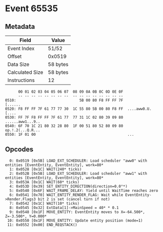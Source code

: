 # Event 65535

## Metadata

| Field           | Value    |
|-----------------|----------|
| Event Index     | 51/52    |
| Offset          | 0x0519   |
| Data Size       | 58 bytes |
| Calculated Size | 58 bytes |
| Instructions    | 12       |

```
      00 01 02 03 04 05 06 07  08 09 0A 0B 0C 0D 0E 0F
      -- -- -- -- -- -- -- --  -- -- -- -- -- -- -- --
0510:                             5B 00 80 F8 FF FF 7F           [......
0520: F8 FF FF 7F 61 77 77 30  1C 55 80 5B 00 80 F8 FF  ....aww0.U.[....
0530: FF 7F F8 FF FF 7F 61 77  77 31 1C 02 80 39 09 80  ......aww1...9..
0540: 6F 70 1C 21 80 32 28 80  1F 00 51 80 52 80 09 80  op.!.2(...Q.R...
0550: 1F 01 00                                          ...             
```

## Opcodes

```
  0: 0x0519 [0x5B] LOAD_EXT_SCHEDULER: Load scheduler "aww0" with entities [EventEntity, EventEntity], work=80*
  1: 0x0528 [0x1C] WAIT(240* ticks)
  2: 0x052B [0x5B] LOAD_EXT_SCHEDULER: Load scheduler "aww1" with entities [EventEntity, EventEntity], work=80*
  3: 0x053A [0x1C] WAIT(60* ticks)
  4: 0x053D [0x39] SET_ENTITY_DIRECTION(direction=0.0°*)
  5: 0x0540 [0x6F] WAIT_FRAME_DELAY: Yield until WaitTime reaches zero
  6: 0x0541 [0x70] WAIT_ENTITY_RENDER_FLAG: Wait while EventEntity->Render.Flags3 bit 2 is set (cancel turn if not)
  7: 0x0542 [0x1C] WAIT(10* ticks)
  8: 0x0545 [0x32] ExtData[1]->MainSpeed = 40* * 0.1
  9: 0x0548 [0x1F] MOVE_ENTITY: EventEntity moves to X=-64.500*, Z=-3.500*, Y=0.000*
 10: 0x0550 [0x1F] MOVE_ENTITY: Update entity position (mode=1)
 11: 0x0552 [0x00] END_REQSTACK()
```
